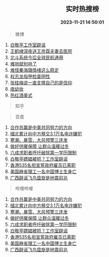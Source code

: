 <div align="center"><h2>实时热搜榜</h2><h4>2023-11-21 14:50:01</h4></div>

> 微博  

1. [白敬亭工作室辟谣](https://s.weibo.com/weibo?q=%E7%99%BD%E6%95%AC%E4%BA%AD%E5%B7%A5%E4%BD%9C%E5%AE%A4%E8%BE%9F%E8%B0%A3&t=31&band_rank=1&Refer=top)<br />
2. [王鹤棣深夜送王彦霖夫妻去医院](https://s.weibo.com/weibo?q=%23%E7%8E%8B%E9%B9%A4%E6%A3%A3%E6%B7%B1%E5%A4%9C%E9%80%81%E7%8E%8B%E5%BD%A6%E9%9C%96%E5%A4%AB%E5%A6%BB%E5%8E%BB%E5%8C%BB%E9%99%A2%23&t=31&band_rank=2&Refer=top)<br />
3. [北斗系统今后全球民航通用](https://s.weibo.com/weibo?q=%23%E5%8C%97%E6%96%97%E7%B3%BB%E7%BB%9F%E4%BB%8A%E5%90%8E%E5%85%A8%E7%90%83%E6%B0%91%E8%88%AA%E9%80%9A%E7%94%A8%23&t=31&band_rank=3&Refer=top)<br />
4. [难哄就别哄了](https://s.weibo.com/weibo?q=%23%E9%9A%BE%E5%93%84%E5%B0%B1%E5%88%AB%E5%93%84%E4%BA%86%23&t=31&band_rank=4&Refer=top)<br />
5. [难怪秦海璐情绪这么稳定](https://s.weibo.com/weibo?q=%23%E9%9A%BE%E6%80%AA%E7%A7%A6%E6%B5%B7%E7%92%90%E6%83%85%E7%BB%AA%E8%BF%99%E4%B9%88%E7%A8%B3%E5%AE%9A%23&t=31&band_rank=5&Refer=top)<br />
6. [权志龙指甲检查阴性](https://s.weibo.com/weibo?q=%23%E6%9D%83%E5%BF%97%E9%BE%99%E6%8C%87%E7%94%B2%E6%A3%80%E6%9F%A5%E9%98%B4%E6%80%A7%23&t=31&band_rank=6&Refer=top)<br />
7. [张桂梅说一直支撑自己的是信仰](https://s.weibo.com/weibo?q=%23%E5%BC%A0%E6%A1%82%E6%A2%85%E8%AF%B4%E4%B8%80%E7%9B%B4%E6%94%AF%E6%92%91%E8%87%AA%E5%B7%B1%E7%9A%84%E6%98%AF%E4%BF%A1%E4%BB%B0%23&t=31&band_rank=7&Refer=top)<br />
8. [痞幼妆](https://s.weibo.com/weibo?q=%E7%97%9E%E5%B9%BC%E5%A6%86&t=31&band_rank=8&Refer=top)<br />
9. [热红酒美式](https://s.weibo.com/weibo?q=%23%E7%83%AD%E7%BA%A2%E9%85%92%E7%BE%8E%E5%BC%8F%23&t=31&band_rank=9&Refer=top)<br />

> 知乎  


> 百度  

1. [合作共赢是中美共同努力的方向](https://www.baidu.com/s?wd=%E5%90%88%E4%BD%9C%E5%85%B1%E8%B5%A2%E6%98%AF%E4%B8%AD%E7%BE%8E%E5%85%B1%E5%90%8C%E5%8A%AA%E5%8A%9B%E7%9A%84%E6%96%B9%E5%90%91&sa=fyb_news&rsv_dl=fyb_news)<br />
2. [缅北累计向中方移交3.1万名电诈嫌犯](https://www.baidu.com/s?wd=%E7%BC%85%E5%8C%97%E7%B4%AF%E8%AE%A1%E5%90%91%E4%B8%AD%E6%96%B9%E7%A7%BB%E4%BA%A43.1%E4%B8%87%E5%90%8D%E7%94%B5%E8%AF%88%E5%AB%8C%E7%8A%AF&sa=fyb_news&rsv_dl=fyb_news)<br />
3. [寒潮、暴雪、大风预警三连发](https://www.baidu.com/s?wd=%E5%AF%92%E6%BD%AE%E3%80%81%E6%9A%B4%E9%9B%AA%E3%80%81%E5%A4%A7%E9%A3%8E%E9%A2%84%E8%AD%A6%E4%B8%89%E8%BF%9E%E5%8F%91&sa=fyb_news&rsv_dl=fyb_news)<br />
4. [做好供暖保障 让群众温暖过冬](https://www.baidu.com/s?wd=%E5%81%9A%E5%A5%BD%E4%BE%9B%E6%9A%96%E4%BF%9D%E9%9A%9C+%E8%AE%A9%E7%BE%A4%E4%BC%97%E6%B8%A9%E6%9A%96%E8%BF%87%E5%86%AC&sa=fyb_news&rsv_dl=fyb_news)<br />
5. [六成求职者呼吁破除第一学历限制](https://www.baidu.com/s?wd=%E5%85%AD%E6%88%90%E6%B1%82%E8%81%8C%E8%80%85%E5%91%BC%E5%90%81%E7%A0%B4%E9%99%A4%E7%AC%AC%E4%B8%80%E5%AD%A6%E5%8E%86%E9%99%90%E5%88%B6&sa=fyb_news&rsv_dl=fyb_news)<br />
6. [白敬亭嫖娼被抓？工作室辟谣](https://www.baidu.com/s?wd=%E7%99%BD%E6%95%AC%E4%BA%AD%E5%AB%96%E5%A8%BC%E8%A2%AB%E6%8A%93%EF%BC%9F%E5%B7%A5%E4%BD%9C%E5%AE%A4%E8%BE%9F%E8%B0%A3&sa=fyb_news&rsv_dl=fyb_news)<br />
7. [香港535名拒宣誓政府雇员已离职](https://www.baidu.com/s?wd=%E9%A6%99%E6%B8%AF535%E5%90%8D%E6%8B%92%E5%AE%A3%E8%AA%93%E6%94%BF%E5%BA%9C%E9%9B%87%E5%91%98%E5%B7%B2%E7%A6%BB%E8%81%8C&sa=fyb_news&rsv_dl=fyb_news)<br />
8. [美国麻省理工一名中国博士生身亡](https://www.baidu.com/s?wd=%E7%BE%8E%E5%9B%BD%E9%BA%BB%E7%9C%81%E7%90%86%E5%B7%A5%E4%B8%80%E5%90%8D%E4%B8%AD%E5%9B%BD%E5%8D%9A%E5%A3%AB%E7%94%9F%E8%BA%AB%E4%BA%A1&sa=fyb_news&rsv_dl=fyb_news)<br />
9. [广西辟谣飞鸟盘旋是地震前兆](https://www.baidu.com/s?wd=%E5%B9%BF%E8%A5%BF%E8%BE%9F%E8%B0%A3%E9%A3%9E%E9%B8%9F%E7%9B%98%E6%97%8B%E6%98%AF%E5%9C%B0%E9%9C%87%E5%89%8D%E5%85%86&sa=fyb_news&rsv_dl=fyb_news)<br />

> 哔哩哔哩  

1. [合作共赢是中美共同努力的方向](https://www.baidu.com/s?wd=%E5%90%88%E4%BD%9C%E5%85%B1%E8%B5%A2%E6%98%AF%E4%B8%AD%E7%BE%8E%E5%85%B1%E5%90%8C%E5%8A%AA%E5%8A%9B%E7%9A%84%E6%96%B9%E5%90%91&sa=fyb_news&rsv_dl=fyb_news)<br />
2. [缅北累计向中方移交3.1万名电诈嫌犯](https://www.baidu.com/s?wd=%E7%BC%85%E5%8C%97%E7%B4%AF%E8%AE%A1%E5%90%91%E4%B8%AD%E6%96%B9%E7%A7%BB%E4%BA%A43.1%E4%B8%87%E5%90%8D%E7%94%B5%E8%AF%88%E5%AB%8C%E7%8A%AF&sa=fyb_news&rsv_dl=fyb_news)<br />
3. [寒潮、暴雪、大风预警三连发](https://www.baidu.com/s?wd=%E5%AF%92%E6%BD%AE%E3%80%81%E6%9A%B4%E9%9B%AA%E3%80%81%E5%A4%A7%E9%A3%8E%E9%A2%84%E8%AD%A6%E4%B8%89%E8%BF%9E%E5%8F%91&sa=fyb_news&rsv_dl=fyb_news)<br />
4. [做好供暖保障 让群众温暖过冬](https://www.baidu.com/s?wd=%E5%81%9A%E5%A5%BD%E4%BE%9B%E6%9A%96%E4%BF%9D%E9%9A%9C+%E8%AE%A9%E7%BE%A4%E4%BC%97%E6%B8%A9%E6%9A%96%E8%BF%87%E5%86%AC&sa=fyb_news&rsv_dl=fyb_news)<br />
5. [六成求职者呼吁破除第一学历限制](https://www.baidu.com/s?wd=%E5%85%AD%E6%88%90%E6%B1%82%E8%81%8C%E8%80%85%E5%91%BC%E5%90%81%E7%A0%B4%E9%99%A4%E7%AC%AC%E4%B8%80%E5%AD%A6%E5%8E%86%E9%99%90%E5%88%B6&sa=fyb_news&rsv_dl=fyb_news)<br />
6. [白敬亭嫖娼被抓？工作室辟谣](https://www.baidu.com/s?wd=%E7%99%BD%E6%95%AC%E4%BA%AD%E5%AB%96%E5%A8%BC%E8%A2%AB%E6%8A%93%EF%BC%9F%E5%B7%A5%E4%BD%9C%E5%AE%A4%E8%BE%9F%E8%B0%A3&sa=fyb_news&rsv_dl=fyb_news)<br />
7. [香港535名拒宣誓政府雇员已离职](https://www.baidu.com/s?wd=%E9%A6%99%E6%B8%AF535%E5%90%8D%E6%8B%92%E5%AE%A3%E8%AA%93%E6%94%BF%E5%BA%9C%E9%9B%87%E5%91%98%E5%B7%B2%E7%A6%BB%E8%81%8C&sa=fyb_news&rsv_dl=fyb_news)<br />
8. [美国麻省理工一名中国博士生身亡](https://www.baidu.com/s?wd=%E7%BE%8E%E5%9B%BD%E9%BA%BB%E7%9C%81%E7%90%86%E5%B7%A5%E4%B8%80%E5%90%8D%E4%B8%AD%E5%9B%BD%E5%8D%9A%E5%A3%AB%E7%94%9F%E8%BA%AB%E4%BA%A1&sa=fyb_news&rsv_dl=fyb_news)<br />
9. [广西辟谣飞鸟盘旋是地震前兆](https://www.baidu.com/s?wd=%E5%B9%BF%E8%A5%BF%E8%BE%9F%E8%B0%A3%E9%A3%9E%E9%B8%9F%E7%9B%98%E6%97%8B%E6%98%AF%E5%9C%B0%E9%9C%87%E5%89%8D%E5%85%86&sa=fyb_news&rsv_dl=fyb_news)<br />

